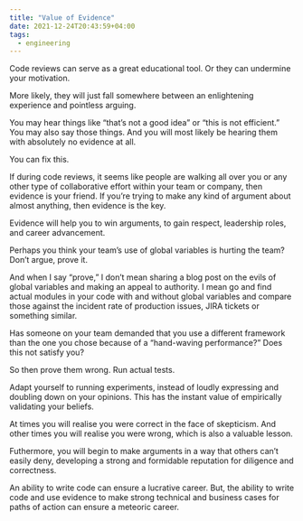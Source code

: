 ```yaml
---
title: "Value of Evidence"
date: 2021-12-24T20:43:59+04:00
tags:
  - engineering
---
```



Code reviews can serve as a great educational tool. Or they can undermine your motivation.

More likely, they will just fall somewhere between an enlightening experience and pointless arguing.

You may hear things like “that’s not a good idea” or “this is not efficient.”  You may also say those things.  And you will most likely be hearing them with absolutely no evidence at all.

You can fix this.

If during code reviews, it seems like people are walking all over you or any other type of collaborative effort within your team or company, then evidence is your friend.  If you’re trying to make any kind of argument about almost anything, then evidence is the key.

Evidence will help you to win arguments, to gain respect, leadership roles, and career advancement.

Perhaps you think your team’s use of global variables is hurting the team?  Don’t argue, prove it.

And when I say “prove,” I don’t mean sharing a blog post on the evils of global variables and making an appeal to authority.  I mean go and find actual modules in your code with and without global variables and compare those against the incident rate of production issues, JIRA tickets or something similar.

Has someone on your team demanded that you use a different framework than the one you chose because of a “hand-waving performance?”  Does this not satisfy you?

So then prove them wrong.  Run actual tests.

Adapt yourself to running experiments, instead of loudly expressing and doubling down on your opinions. This has the instant value of empirically validating your beliefs.

At times you will realise you were correct in the face of skepticism.  And other times you will realise you were wrong, which is also a valuable lesson.

Futhermore, you will begin to make arguments in a way that others can’t easily deny, developing a strong and formidable reputation for diligence and correctness.  

An ability to write code can ensure a lucrative career.  But, the ability to write code and use evidence to make strong technical and business cases for paths of action can ensure a meteoric career.